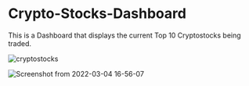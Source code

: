 # Crypto-Stocks-Dashboard
This is a Dashboard that displays the current Top 10 Cryptostocks being traded.

![cryptostocks](https://user-images.githubusercontent.com/25004712/156851560-9a53a3cd-7d40-485d-b947-beb0e1e397d0.png)

![Screenshot from 2022-03-04 16-56-07](https://user-images.githubusercontent.com/25004712/156853573-7b62c08f-0c01-4e86-9f16-c1f31ae92ded.png)
